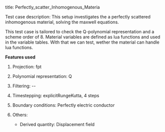 title: Perfectly_scatter_Inhomogenous_Materia

Test case description: This setup investigates the a perfectly scattered inhomogenous material, solving the maxwell equations.

This test case is tailored to check the Q-polynomial representation and a scheme order of 8. Material
variables are defined as lua functions and used in the variable tables. With that we can test, wether the 
material can handle lua functions. 

**Features used**

1. Projection: fpt

2. Polynomial representation: Q

3. Filtering: -- 

4. Timestepping: explicitRungeKutta, 4 steps 

5. Boundary conditions: Perfectly electric conductor 

6. Others: 
   - Derived quantity: Displacement field
